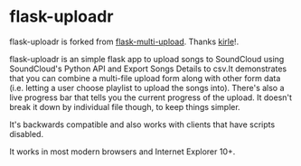 # flask-uploadr

flask-uploadr is forked from <a href="https://github.com/kirsle/flask-multi-upload">flask-multi-upload</a>. Thanks <a href="https://github.com/kirsle">kirle</a>!.

flask-uploadr is an simple flask app to upload songs to SoundCloud using SoundCloud's Python API and Export Songs Details to csv.It demonstrates that you can combine a multi-file upload form along with other form data (i.e. letting a user choose playlist to upload the songs into). There's also a live progress bar that tells you the current progress of the upload. It doesn't break it down by individual file though, to keep things simpler.

It's backwards compatible and also works with clients that have scripts disabled.

It works in most modern browsers and Internet Explorer 10+.
